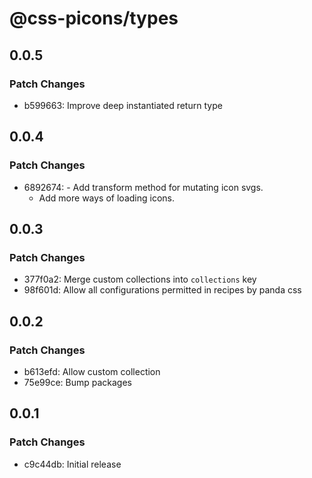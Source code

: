 # @css-picons/types

## 0.0.5

### Patch Changes

- b599663: Improve deep instantiated return type

## 0.0.4

### Patch Changes

- 6892674: - Add transform method for mutating icon svgs.
  - Add more ways of loading icons.

## 0.0.3

### Patch Changes

- 377f0a2: Merge custom collections into `collections` key
- 98f601d: Allow all configurations permitted in recipes by panda css

## 0.0.2

### Patch Changes

- b613efd: Allow custom collection
- 75e99ce: Bump packages

## 0.0.1

### Patch Changes

- c9c44db: Initial release
